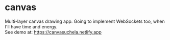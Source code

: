 # canvas

Multi-layer canvas drawing app. Going to implement WebSockets too, when I'll have time and energy.
<br/>
See demo at: https://canvasuchela.netlify.app

